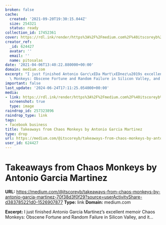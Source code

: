 ```yaml
---
broken: false
cache:
  created: '2021-09-20T19:30:15.044Z'
  size: 254321
  status: ready
collection_id: 17452361
cover: https://rdl.ink/render/https%3A%2F%2Fmedium.com%2F%40itscoreyb%2Ftakeaways-from-chaos-monkeys-by-antonio-garcia-martinez-70f38d3f0f29%3Fsource%3DuserActivityShare-d383785221d0-1526907877
creator_ref:
  _id: 624427
  avatar: ''
  email: ''
  name: pitosalas
date: '2021-04-06T13:40:22.880000+00:00'
domain: medium.com
excerpt: "I just finished Antonio Garc\xEDa Mart\xEDnez\u2019s excellent memoir Chaos\
  \ Monkeys: Obscene Fortune and Random Failure in Silicon Valley, and it\u2026"
important: false
last_update: '2024-06-24T17:11:25.054000+00:00'
media:
- link: https://rdl.ink/render/https%3A%2F%2Fmedium.com%2F%40itscoreyb%2Ftakeaways-from-chaos-monkeys-by-antonio-garcia-martinez-70f38d3f0f29%3Fsource%3DuserActivityShare-d383785221d0-1526907877
  screenshot: true
  type: image
raindrop_id: 257323896
raindrop_type: link
tags:
- facebook business
title: Takeaways from Chaos Monkeys by Antonio Garcia Martinez
type: drop
url: https://medium.com/@itscoreyb/takeaways-from-chaos-monkeys-by-antonio-garcia-martinez-70f38d3f0f29?source=userActivityShare-d383785221d0-1526907877
user_id: 624427
---
```


# Takeaways from Chaos Monkeys by Antonio Garcia Martinez

**URL:** https://medium.com/@itscoreyb/takeaways-from-chaos-monkeys-by-antonio-garcia-martinez-70f38d3f0f29?source=userActivityShare-d383785221d0-1526907877
**Type:** link
**Domain:** medium.com

**Excerpt:** I just finished Antonio García Martínez’s excellent memoir Chaos Monkeys: Obscene Fortune and Random Failure in Silicon Valley, and it…
